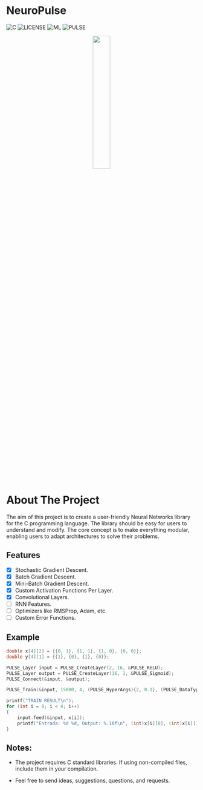 # NeuroPulse

![C](https://badgen.net/badge/MADE-WITH/C)
![LICENSE](https://badgen.net/badge/LICENSE/MIT/green)
![ML](https://badgen.net/badge/ML/Machine-Learning/red)
![PULSE](https://badgen.net/badge/Learn%20in%20a/PULSE⚡/yellow)


<div align="center">
<img width="30%" src="https://github.com/IltonPfleger/NeuroPulse/blob/main/preview.gif">
</div>

# About The Project

The aim of this project is to create a user-friendly Neural Networks library for the C programming language. The library should be easy for users to understand and modify. The core concept is to make everything modular, enabling users to adapt architectures to solve their problems. 

## Features
* [x] Stochastic Gradient Descent.
* [x] Batch Gradient Descent.
* [x] Mini-Batch Gradient Descent.
* [x] Custom Activation Functions Per Layer.
* [x] Convolutional Layers.
* [ ] RNN Features.
* [ ] Optimizers like RMSProp, Adam, etc.
* [ ] Custom Error Functions.

## Example
```c Xor Problem.
double x[4][2] = {{0, 1}, {1, 1}, {1, 0}, {0, 0}};
double y[4][1] = {{1}, {0}, {1}, {0}};

PULSE_Layer input = PULSE_CreateLayer(2, 16, &PULSE_ReLU);
PULSE_Layer output = PULSE_CreateLayer(16, 1, &PULSE_Sigmoid);
PULSE_Connect(&input, &output);

PULSE_Train(&input, 15000, 4, (PULSE_HyperArgs){2, 0.1}, (PULSE_DataType*)x, (PULSE_DataType*)y);

printf("TRAIN RESULT\n");
for (int i = 0; i < 4; i++)
{
	input.feed(&input, x[i]);
	printf("Entrada: %d %d, Output: %.10f\n", (int)x[i][0], (int)x[i][1], output.outputs[0]);
}
```
## Notes:
* The project requires C standard libraries. If using non-compiled files, include them in your compilation.

* Feel free to send ideas, suggestions, questions, and requests.

